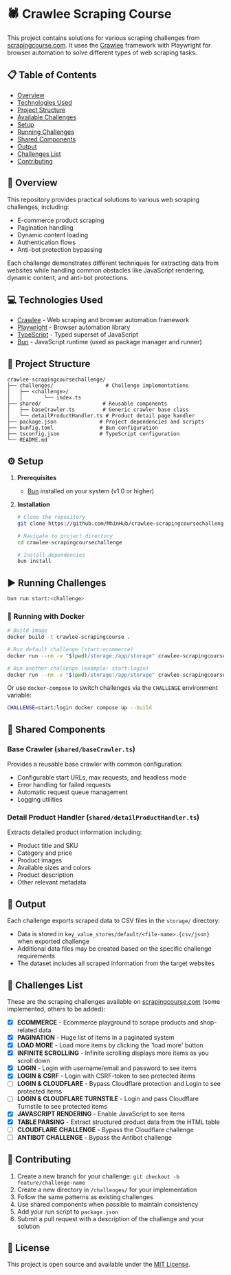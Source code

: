 # 🕷️ Crawlee Scraping Course

This project contains solutions for various scraping challenges from [scrapingcourse.com](https://www.scrapingcourse.com/). It uses the [Crawlee](https://crawlee.dev/) framework with Playwright for browser automation to solve different types of web scraping tasks.

## 📋 Table of Contents

- [Overview](#overview)
- [Technologies Used](#technologies-used)
- [Project Structure](#project-structure)
- [Available Challenges](#available-challenges)
- [Setup](#setup)
- [Running Challenges](#running-challenges)
- [Shared Components](#shared-components)
- [Output](#output)
- [Challenges List](#challenges-list)
- [Contributing](#contributing)

## 🧭 Overview

This repository provides practical solutions to various web scraping challenges, including:
- E-commerce product scraping
- Pagination handling
- Dynamic content loading
- Authentication flows
- Anti-bot protection bypassing

Each challenge demonstrates different techniques for extracting data from websites while handling common obstacles like JavaScript rendering, dynamic content, and anti-bot protections.

## 💻 Technologies Used

- [Crawlee](https://crawlee.dev/) - Web scraping and browser automation framework
- [Playwright](https://playwright.dev/) - Browser automation library
- [TypeScript](https://www.typescriptlang.org/) - Typed superset of JavaScript
- [Bun](https://bun.sh/) - JavaScript runtime (used as package manager and runner)

## 📁 Project Structure

```
crawlee-scrapingcoursechallenge/
├── challenges/                 # Challenge implementations
│   ├── <challenge>/         
│   │       └── index.ts
├── shared/                    # Reusable components
│   ├── baseCrawler.ts         # Generic crawler base class
│   └── detailProductHandler.ts # Product detail page handler
├── package.json              # Project dependencies and scripts
├── bunfig.toml               # Bun configuration
├── tsconfig.json             # TypeScript configuration
└── README.md                 
```

## ⚙️ Setup

1. **Prerequisites**
   - [Bun](https://bun.sh/) installed on your system (v1.0 or higher)

2. **Installation**
   ```bash
   # Clone the repository
   git clone https://github.com/MhinHub/crawlee-scrapingcoursechallenge
   
   # Navigate to project directory
   cd crawlee-scrapingcoursechallenge
   
   # Install dependencies
   bun install
   ```

## ▶️ Running Challenges

```bash
bun run start:<challenge>
```

### 🐳 Running with Docker

```bash
# Build image
docker build -t crawlee-scrapingcourse .

# Run default challenge (start:ecommerce)
docker run --rm -v "$(pwd)/storage:/app/storage" crawlee-scrapingcourse run start:ecommerce

# Run another challenge (example: start:login)
docker run --rm -v "$(pwd)/storage:/app/storage" crawlee-scrapingcourse run start:login
```

Or use `docker-compose` to switch challenges via the `CHALLENGE` environment variable:

```bash
CHALLENGE=start:login docker compose up --build
```

## 🧩 Shared Components

### Base Crawler (`shared/baseCrawler.ts`) 
Provides a reusable base crawler with common configuration:
- Configurable start URLs, max requests, and headless mode
- Error handling for failed requests
- Automatic request queue management
- Logging utilities

### Detail Product Handler (`shared/detailProductHandler.ts`)
Extracts detailed product information including:
- Product title and SKU
- Category and price
- Product images
- Available sizes and colors
- Product description
- Other relevant metadata

## 💾 Output

Each challenge exports scraped data to CSV files in the `storage/` directory:
- Data is stored in `key_value_stores/default/<file-name>.{csv/json}` when exported challenge
- Additional data files may be created based on the specific challenge requirements
- The dataset includes all scraped information from the target websites

## 🧩 Challenges List

These are the scraping challenges available on [scrapingcourse.com](https://www.scrapingcourse.com/) (some implemented, others to be added):

- [x] **ECOMMERCE** - Ecommerce playground to scrape products and shop-related data
- [x] **PAGINATION** - Huge list of items in a paginated system
- [x] **LOAD MORE** - Load more items by clicking the 'load more' button
- [x] **INFINITE SCROLLING** - Infinite scrolling displays more items as you scroll down
- [x] **LOGIN** - Login with username/email and password to see items
- [x] **LOGIN & CSRF** - Login with CSRF-token to see protected items
- [ ] **LOGIN & CLOUDFLARE** - Bypass Cloudflare protection and Login to see protected items
- [ ] **LOGIN & CLOUDFLARE TURNSTILE** - Login and pass Cloudflare Turnstile to see protected items
- [x] **JAVASCRIPT RENDERING** - Enable JavaScript to see items
- [x] **TABLE PARSING** - Extract structured product data from the HTML table
- [ ] **CLOUDFLARE CHALLENGE** - Bypass the Cloudflare challenge
- [ ] **ANTIBOT CHALLENGE** - Bypass the Antibot challenge

## 🤝 Contributing

1. Create a new branch for your challenge: `git checkout -b feature/challenge-name`
2. Create a new directory in `/challenges/` for your implementation
3. Follow the same patterns as existing challenges
4. Use shared components when possible to maintain consistency
5. Add your run script to `package.json`
6. Submit a pull request with a description of the challenge and your solution

## 📄 License

This project is open source and available under the [MIT License](LICENSE).